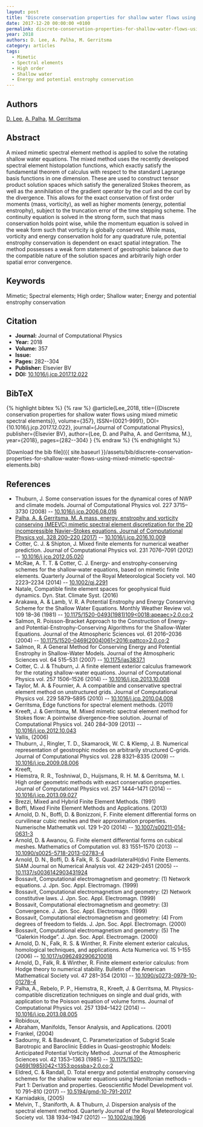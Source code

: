 ```yaml
---
layout: post
title: "Discrete conservation properties for shallow water flows using mixed mimetic spectral elements"
date: 2017-12-20 00:00:00 +0100
permalink: discrete-conservation-properties-for-shallow-water-flows-using-mixed-mimetic-spectral-elements
year: 2018
authors: D. Lee, A. Palha, M. Gerritsma
category: articles
tags:
  - Mimetic
  - Spectral elements
  - High order
  - Shallow water
  - Energy and potential enstrophy conservation
---
```

 
## Authors
[D. Lee](authors/d-lee), [A. Palha](authors/a-palha), [M. Gerritsma](authors/m-gerritsma)
 
## Abstract
A mixed mimetic spectral element method is applied to solve the rotating shallow water equations. The mixed method uses the recently developed spectral element histopolation functions, which exactly satisfy the fundamental theorem of calculus with respect to the standard Lagrange basis functions in one dimension. These are used to construct tensor product solution spaces which satisfy the generalized Stokes theorem, as well as the annihilation of the gradient operator by the curl and the curl by the divergence. This allows for the exact conservation of first order moments (mass, vorticity), as well as higher moments (energy, potential enstrophy), subject to the truncation error of the time stepping scheme. The continuity equation is solved in the strong form, such that mass conservation holds point wise, while the momentum equation is solved in the weak form such that vorticity is globally conserved. While mass, vorticity and energy conservation hold for any quadrature rule, potential enstrophy conservation is dependent on exact spatial integration. The method possesses a weak form statement of geostrophic balance due to the compatible nature of the solution spaces and arbitrarily high order spatial error convergence.
 
## Keywords
Mimetic; Spectral elements; High order; Shallow water; Energy and potential enstrophy conservation
 
## Citation
- **Journal:** Journal of Computational Physics
- **Year:** 2018
- **Volume:** 357
- **Issue:** 
- **Pages:** 282--304
- **Publisher:** Elsevier BV
- **DOI:** [10.1016/j.jcp.2017.12.022](https://doi.org/10.1016/j.jcp.2017.12.022)
 
## BibTeX
{% highlight bibtex %}
{% raw %}
@article{Lee_2018,
  title={{Discrete conservation properties for shallow water flows using mixed mimetic spectral elements}},
  volume={357},
  ISSN={0021-9991},
  DOI={10.1016/j.jcp.2017.12.022},
  journal={Journal of Computational Physics},
  publisher={Elsevier BV},
  author={Lee, D. and Palha, A. and Gerritsma, M.},
  year={2018},
  pages={282--304}
}
{% endraw %}
{% endhighlight %}
 
[Download the bib file]({{ site.baseurl }}/assets/bib/discrete-conservation-properties-for-shallow-water-flows-using-mixed-mimetic-spectral-elements.bib)
 
## References
- Thuburn, J. Some conservation issues for the dynamical cores of NWP and climate models. Journal of Computational Physics vol. 227 3715–3730 (2008) -- [10.1016/j.jcp.2006.08.016](https://doi.org/10.1016/j.jcp.2006.08.016)
- [Palha, A. & Gerritsma, M. A mass, energy, enstrophy and vorticity conserving (MEEVC) mimetic spectral element discretization for the 2D incompressible Navier–Stokes equations. Journal of Computational Physics vol. 328 200–220 (2017)](a-mass-energy-enstrophy-and-vorticity-conserving-meevc-mimetic-spectral-element-discretization-for-the-2d-incompressible-navier-stokes-equations) -- [10.1016/j.jcp.2016.10.009](https://doi.org/10.1016/j.jcp.2016.10.009)
- Cotter, C. J. & Shipton, J. Mixed finite elements for numerical weather prediction. Journal of Computational Physics vol. 231 7076–7091 (2012) -- [10.1016/j.jcp.2012.05.020](https://doi.org/10.1016/j.jcp.2012.05.020)
- McRae, A. T. T. & Cotter, C. J. Energy‐ and enstrophy‐conserving schemes for the shallow‐water equations, based on mimetic finite elements. Quarterly Journal of the Royal Meteorological Society vol. 140 2223–2234 (2014) -- [10.1002/qj.2291](https://doi.org/10.1002/qj.2291)
- Natale, Compatible finite element spaces for geophysical fluid dynamics. Dyn. Stat. Climate Syst. (2016)
- Arakawa, A. & Lamb, V. R. A Potential Enstrophy and Energy Conserving Scheme for the Shallow Water Equations. Monthly Weather Review vol. 109 18–36 (1981) -- [10.1175/1520-0493(1981)109<0018:apeaec>2.0.co;2](https://doi.org/10.1175/1520-0493(1981)109<0018:apeaec>2.0.co;2)
- Salmon, R. Poisson-Bracket Approach to the Construction of Energy- and Potential-Enstrophy-Conserving Algorithms for the Shallow-Water Equations. Journal of the Atmospheric Sciences vol. 61 2016–2036 (2004) -- [10.1175/1520-0469(2004)061<2016:pattco>2.0.co;2](https://doi.org/10.1175/1520-0469(2004)061<2016:pattco>2.0.co;2)
- Salmon, R. A General Method for Conserving Energy and Potential Enstrophy in Shallow-Water Models. Journal of the Atmospheric Sciences vol. 64 515–531 (2007) -- [10.1175/jas3837.1](https://doi.org/10.1175/jas3837.1)
- Cotter, C. J. & Thuburn, J. A finite element exterior calculus framework for the rotating shallow-water equations. Journal of Computational Physics vol. 257 1506–1526 (2014) -- [10.1016/j.jcp.2013.10.008](https://doi.org/10.1016/j.jcp.2013.10.008)
- Taylor, M. A. & Fournier, A. A compatible and conservative spectral element method on unstructured grids. Journal of Computational Physics vol. 229 5879–5895 (2010) -- [10.1016/j.jcp.2010.04.008](https://doi.org/10.1016/j.jcp.2010.04.008)
- Gerritsma, Edge functions for spectral element methods. (2011)
- Kreeft, J. & Gerritsma, M. Mixed mimetic spectral element method for Stokes flow: A pointwise divergence-free solution. Journal of Computational Physics vol. 240 284–309 (2013) -- [10.1016/j.jcp.2012.10.043](https://doi.org/10.1016/j.jcp.2012.10.043)
- Vallis, (2006)
- Thuburn, J., Ringler, T. D., Skamarock, W. C. & Klemp, J. B. Numerical representation of geostrophic modes on arbitrarily structured C-grids. Journal of Computational Physics vol. 228 8321–8335 (2009) -- [10.1016/j.jcp.2009.08.006](https://doi.org/10.1016/j.jcp.2009.08.006)
- Kreeft,
- Hiemstra, R. R., Toshniwal, D., Huijsmans, R. H. M. & Gerritsma, M. I. High order geometric methods with exact conservation properties. Journal of Computational Physics vol. 257 1444–1471 (2014) -- [10.1016/j.jcp.2013.09.027](https://doi.org/10.1016/j.jcp.2013.09.027)
- Brezzi, Mixed and Hybrid Finite Element Methods. (1991)
- Boffi, Mixed Finite Element Methods and Applications. (2013)
- Arnold, D. N., Boffi, D. & Bonizzoni, F. Finite element differential forms on curvilinear cubic meshes and their approximation properties. Numerische Mathematik vol. 129 1–20 (2014) -- [10.1007/s00211-014-0631-3](https://doi.org/10.1007/s00211-014-0631-3)
- Arnold, D. & Awanou, G. Finite element differential forms on cubical meshes. Mathematics of Computation vol. 83 1551–1570 (2013) -- [10.1090/s0025-5718-2013-02783-4](https://doi.org/10.1090/s0025-5718-2013-02783-4)
- Arnold, D. N., Boffi, D. & Falk, R. S. QuadrilateralH(div) Finite Elements. SIAM Journal on Numerical Analysis vol. 42 2429–2451 (2005) -- [10.1137/s0036142903431924](https://doi.org/10.1137/s0036142903431924)
- Bossavit, Computational electromagnetism and geometry: (1) Network equations. J. Jpn. Soc. Appl. Electromagn. (1999)
- Bossavit, Computational electromagnetism and geometry: (2) Network constitutive laws. J. Jpn. Soc. Appl. Electromagn. (1999)
- Bossavit, Computational electromagnetism and geometry: (3) Convergence. J. Jpn. Soc. Appl. Electromagn. (1999)
- Bossavit, Computational electromagnetism and geometry: (4) From degrees of freedom to fields. J. Jpn. Soc. Appl. Electromagn. (2000)
- Bossavit, Computational electromagnetism and geometry: (5) The “Galerkin Hodge”. J. Jpn. Soc. Appl. Electromagn. (2000)
- Arnold, D. N., Falk, R. S. & Winther, R. Finite element exterior calculus, homological techniques, and applications. Acta Numerica vol. 15 1–155 (2006) -- [10.1017/s0962492906210018](https://doi.org/10.1017/s0962492906210018)
- Arnold, D., Falk, R. & Winther, R. Finite element exterior calculus: from Hodge theory to numerical stability. Bulletin of the American Mathematical Society vol. 47 281–354 (2010) -- [10.1090/s0273-0979-10-01278-4](https://doi.org/10.1090/s0273-0979-10-01278-4)
- Palha, A., Rebelo, P. P., Hiemstra, R., Kreeft, J. & Gerritsma, M. Physics-compatible discretization techniques on single and dual grids, with application to the Poisson equation of volume forms. Journal of Computational Physics vol. 257 1394–1422 (2014) -- [10.1016/j.jcp.2013.08.005](https://doi.org/10.1016/j.jcp.2013.08.005)
- Robidoux,
- Abraham, Manifolds, Tensor Analysis, and Applications. (2001)
- Frankel, (2004)
- Sadourny, R. & Basdevant, C. Parameterization of Subgrid Scale Barotropic and Baroclinic Eddies in Quasi-geostrophic Models: Anticipated Potential Vorticity Method. Journal of the Atmospheric Sciences vol. 42 1353–1363 (1985) -- [10.1175/1520-0469(1985)042<1353:possba>2.0.co;2](https://doi.org/10.1175/1520-0469(1985)042<1353:possba>2.0.co;2)
- Eldred, C. & Randall, D. Total energy and potential enstrophy conserving schemes for the shallow water equations using Hamiltonian methods – Part 1: Derivation and properties. Geoscientific Model Development vol. 10 791–810 (2017) -- [10.5194/gmd-10-791-2017](https://doi.org/10.5194/gmd-10-791-2017)
- Karniadakis, (2005)
- Melvin, T., Staniforth, A. & Thuburn, J. Dispersion analysis of the spectral element method. Quarterly Journal of the Royal Meteorological Society vol. 138 1934–1947 (2012) -- [10.1002/qj.1906](https://doi.org/10.1002/qj.1906)

